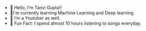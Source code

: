 - 👋 Hello, I'm Tanvi Gupta!!
- 👀I'm currently learning Machine Learning and Deep learning 
- 👀 I’m a Youtuber as well. 
- 🌱 Fun Fact: I spend almost 10 hours listening to songs everyday. 


<!---
tanviguptaa27/tanviguptaa27 is a ✨ special ✨ repository because its `README.md` (this file) appears on your GitHub profile.
You can click the Preview link to take a look at your changes.
--->
